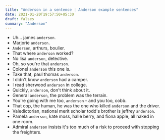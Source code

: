 ```yaml
---
title: "Anderson in a sentence | Anderson example sentences"
date: 2021-01-20T19:57:50+05:30
draft: falses
summary: "Anderson"
---
```

- Uh... james `anderson`.
- Marjorie `anderson`.
- `Anderson`, arthurs, boulier.
- That where `anderson` worked?
- No lisa `anderson`, detective.
- Oh, so you're that `anderson`.
- Colonel `anderson` this one is.
- Take that, paul thomas `anderson`.
- I didn't know `anderson` had a camper.
- I read sherwood `anderson` in college.
- Quickly, `anderson`, don't think about it.
- General `anderson`, the problem was the terrain.
- You're going with me too, `anderson` - and you too, cobb.
- That cop, the human, he was the one who killed `anderson` and the driver.
- Valedictorian, national merit scholar todd's brother is jeffrey `anderson`.
- Pamela `anderson`, kate moss, halle berry, and fiona apple, all naked in one room.
- Admiral `anderson` insists it's too much of a risk to proceed with stopping the freighters.
                 
